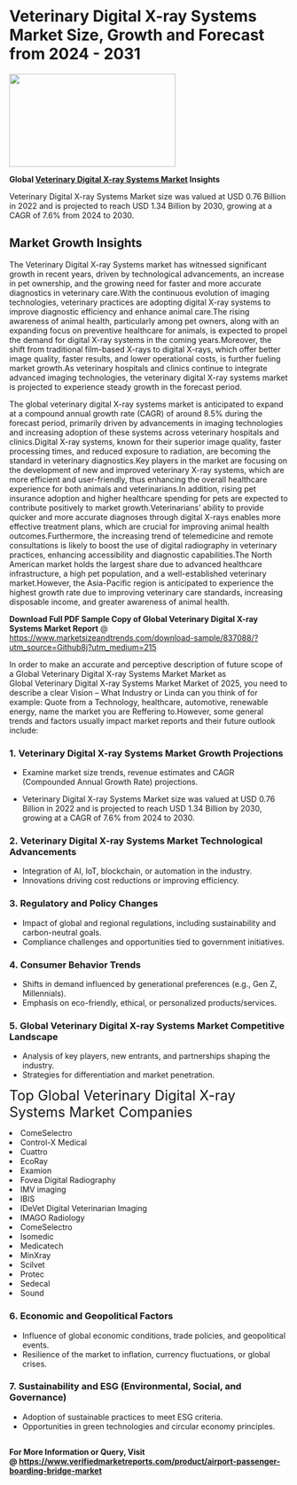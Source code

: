 <H1>Veterinary Digital X-ray Systems Market Size, Growth and Forecast from 2024 - 2031</H1><img class="aligncenter size-medium wp-image-584254" src="https://thirdeyenews.in/wp-content/uploads/2024/09/Global-Market-Research-300x168.jpeg" alt="" width="300" height="168" /><p><strong>Global&nbsp;<a href="https://www.marketsizeandtrends.com/download-sample/837088/?utm_source=Github8j?utm_medium=215">Veterinary Digital X-ray Systems Market</a> Insights</strong></p><p>Veterinary Digital X-ray Systems Market size was valued at USD 0.76 Billion in 2022 and is projected to reach USD 1.34 Billion by 2030, growing at a CAGR of 7.6% from 2024 to 2030.</p><p><h2>Market Growth Insights</h2> <p>The Veterinary Digital X-ray Systems market has witnessed significant growth in recent years, driven by technological advancements, an increase in pet ownership, and the growing need for faster and more accurate diagnostics in veterinary care.With the continuous evolution of imaging technologies, veterinary practices are adopting digital X-ray systems to improve diagnostic efficiency and enhance animal care.The rising awareness of animal health, particularly among pet owners, along with an expanding focus on preventive healthcare for animals, is expected to propel the demand for digital X-ray systems in the coming years.Moreover, the shift from traditional film-based X-rays to digital X-rays, which offer better image quality, faster results, and lower operational costs, is further fueling market growth.As veterinary hospitals and clinics continue to integrate advanced imaging technologies, the veterinary digital X-ray systems market is projected to experience steady growth in the forecast period.</p> <p>The global veterinary digital X-ray systems market is anticipated to expand at a compound annual growth rate (CAGR) of around 8.5% during the forecast period, primarily driven by advancements in imaging technologies and increasing adoption of these systems across veterinary hospitals and clinics.Digital X-ray systems, known for their superior image quality, faster processing times, and reduced exposure to radiation, are becoming the standard in veterinary diagnostics.Key players in the market are focusing on the development of new and improved veterinary X-ray systems, which are more efficient and user-friendly, thus enhancing the overall healthcare experience for both animals and veterinarians.In addition, rising pet insurance adoption and higher healthcare spending for pets are expected to contribute positively to market growth.Veterinarians’ ability to provide quicker and more accurate diagnoses through digital X-rays enables more effective treatment plans, which are crucial for improving animal health outcomes.Furthermore, the increasing trend of telemedicine and remote consultations is likely to boost the use of digital radiography in veterinary practices, enhancing accessibility and diagnostic capabilities.The North American market holds the largest share due to advanced healthcare infrastructure, a high pet population, and a well-established veterinary market.However, the Asia-Pacific region is anticipated to experience the highest growth rate due to improving veterinary care standards, increasing disposable income, and greater awareness of animal health.<p><span class=""><strong>Download Full PDF Sample Copy of Global Veterinary Digital X-ray Systems Market Report</strong> @ <a href="https://www.marketsizeandtrends.com/download-sample/837088/?utm_source=Github8j?utm_medium=215" target="_blank">https://www.marketsizeandtrends.com/download-sample/837088/?utm_source=Github8j?utm_medium=215</a></span></p><p>In order to make an accurate and perceptive description of future scope of a Global&nbsp;Veterinary Digital X-ray Systems Market Market as Global&nbsp;Veterinary Digital X-ray Systems Market Market of 2025, you need to describe a clear Vision &ndash; What Industry or Linda can you think of for example: Quote from a Technology, healthcare, automotive, renewable energy, name the market you are Reffering to.However, some general trends and factors usually impact market reports and their future outlook include:</p><h3>1.&nbsp;<strong>Veterinary Digital X-ray Systems Market Growth Projections</strong></h3><ul><li>Examine market size trends, revenue estimates and CAGR (Compounded Annual Growth Rate) projections.</li><li><p>Veterinary Digital X-ray Systems Market size was valued at USD 0.76 Billion in 2022 and is projected to reach USD 1.34 Billion by 2030, growing at a CAGR of 7.6% from 2024 to 2030.</p></li></ul><h3>2.&nbsp;<strong>Veterinary Digital X-ray Systems Market Technological Advancements</strong></h3><ul><li>Integration of AI, IoT, blockchain, or automation in the industry.</li><li>Innovations driving cost reductions or improving efficiency.</li></ul><h3>3.&nbsp;<strong>Regulatory and Policy Changes</strong></h3><ul><li>Impact of global and regional regulations, including sustainability and carbon-neutral goals.</li><li>Compliance challenges and opportunities tied to government initiatives.</li></ul><h3>4.&nbsp;<strong>Consumer Behavior Trends</strong></h3><ul><li>Shifts in demand influenced by generational preferences (e.g., Gen Z, Millennials).</li><li>Emphasis on eco-friendly, ethical, or personalized products/services.</li></ul><h3>5.&nbsp;<strong>Global Veterinary Digital X-ray Systems Market Competitive Landscape</strong></h3><ul><li>Analysis of key players, new entrants, and partnerships shaping the industry.</li><li>Strategies for differentiation and market penetration.</li></ul><p data-pm-slice="1 1 []"><span style="color: inherit; font-family: inherit; font-size: 25px;">Top Global Veterinary Digital X-ray Systems Market Companies</span></p><div class="" data-test-id=""><p><li>ComeSelectro</li><li> Control-X Medical</li><li> Cuattro</li><li> EcoRay</li><li> Examion</li><li> Fovea Digital Radiography</li><li> IMV imaging</li><li> IBIS</li><li> IDeVet Digital Veterinarian Imaging</li><li> IMAGO Radiology</li><li> ComeSelectro</li><li> Isomedic</li><li> Medicatech</li><li> MinXray</li><li> Scilvet</li><li> Protec</li><li> Sedecal</li><li> Sound</li></p></div><h3>6.&nbsp;<strong>Economic and Geopolitical Factors</strong></h3><ul><li>Influence of global economic conditions, trade policies, and geopolitical events.</li><li>Resilience of the market to inflation, currency fluctuations, or global crises.</li></ul><h3>7.&nbsp;<strong>Sustainability and ESG (Environmental, Social, and Governance)</strong></h3><ul><li>Adoption of sustainable practices to meet ESG criteria.</li><li>Opportunities in green technologies and circular economy principles.</li></ul><h2><strong style="font-size: 14px;">For More Information or Query, Visit @&nbsp;</strong><a style="background-color: #ffffff; font-size: 14px;" href="https://www.marketsizeandtrends.com/report/veterinary-digital-x-ray-systems-market/" target="_blank">https://www.verifiedmarketreports.com/product/airport-passenger-boarding-bridge-market</a></h2>